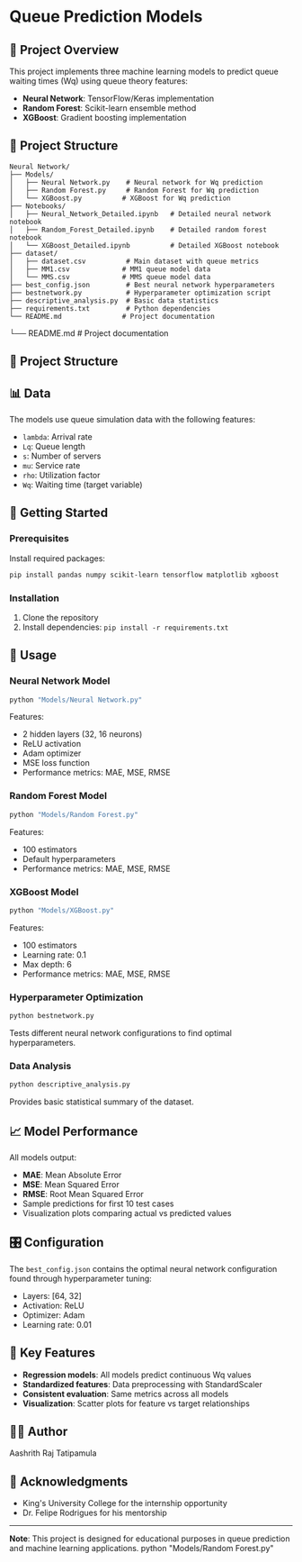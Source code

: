 # Queue Prediction Models

## 🎯 Project Overview

This project implements three machine learning models to predict queue waiting times (Wq) using queue theory features:

- **Neural Network**: TensorFlow/Keras implementation
- **Random Forest**: Scikit-learn ensemble method
- **XGBoost**: Gradient boosting implementation

## 📁 Project Structure

```
Neural Network/
├── Models/
│   ├── Neural Network.py    # Neural network for Wq prediction
│   ├── Random Forest.py     # Random Forest for Wq prediction
│   └── XGBoost.py          # XGBoost for Wq prediction
├── Notebooks/
│   ├── Neural_Network_Detailed.ipynb   # Detailed neural network notebook
│   ├── Random_Forest_Detailed.ipynb    # Detailed random forest notebook
│   └── XGBoost_Detailed.ipynb          # Detailed XGBoost notebook
├── dataset/
│   ├── dataset.csv          # Main dataset with queue metrics
│   ├── MM1.csv             # MM1 queue model data
│   └── MMS.csv             # MMS queue model data
├── best_config.json         # Best neural network hyperparameters
├── bestnetwork.py           # Hyperparameter optimization script
├── descriptive_analysis.py  # Basic data statistics
├── requirements.txt         # Python dependencies
└── README.md               # Project documentation
```
└── README.md               # Project documentation
## 📁 Project Structure


## 📊 Data

The models use queue simulation data with the following features:
- `lambda`: Arrival rate
- `Lq`: Queue length
- `s`: Number of servers
- `mu`: Service rate
- `rho`: Utilization factor
- `Wq`: Waiting time (target variable)

## 🚀 Getting Started

### Prerequisites

Install required packages:

```bash
pip install pandas numpy scikit-learn tensorflow matplotlib xgboost
```

### Installation

1. Clone the repository
2. Install dependencies: `pip install -r requirements.txt`

## 🔧 Usage

### Neural Network Model

```bash
python "Models/Neural Network.py"
```

Features:
- 2 hidden layers (32, 16 neurons)
- ReLU activation
- Adam optimizer
- MSE loss function
- Performance metrics: MAE, MSE, RMSE

### Random Forest Model

```bash
python "Models/Random Forest.py"
```

Features:
- 100 estimators
- Default hyperparameters
- Performance metrics: MAE, MSE, RMSE

### XGBoost Model

```bash
python "Models/XGBoost.py"
```

Features:
- 100 estimators
- Learning rate: 0.1
- Max depth: 6
- Performance metrics: MAE, MSE, RMSE

### Hyperparameter Optimization

```bash
python bestnetwork.py
```

Tests different neural network configurations to find optimal hyperparameters.

### Data Analysis

```bash
python descriptive_analysis.py
```

Provides basic statistical summary of the dataset.

## 📈 Model Performance

All models output:

- **MAE**: Mean Absolute Error
- **MSE**: Mean Squared Error
- **RMSE**: Root Mean Squared Error
- Sample predictions for first 10 test cases
- Visualization plots comparing actual vs predicted values

## 🎛️ Configuration

The `best_config.json` contains the optimal neural network configuration found through hyperparameter tuning:

- Layers: [64, 32]
- Activation: ReLU
- Optimizer: Adam
- Learning rate: 0.01

## 📝 Key Features

- **Regression models**: All models predict continuous Wq values
- **Standardized features**: Data preprocessing with StandardScaler
- **Consistent evaluation**: Same metrics across all models
- **Visualization**: Scatter plots for feature vs target relationships

## 👨‍💻 Author

Aashrith Raj Tatipamula

## 🙏 Acknowledgments

- King's University College for the internship opportunity
- Dr. Felipe Rodrigues for his mentorship

---

**Note**: This project is designed for educational purposes in queue prediction and machine learning applications.
python "Models/Random Forest.py"
